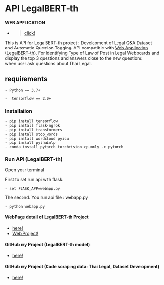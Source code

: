 # API LegalBERT-th

#### WEB APPLICATION 
- > [click!](http://52.230.5.114:5007/)

This is API for LegalBERT-th project : Development of Legal Q&A Dataset and Automatic Question Tagging.
API compatible with [Web  Application (LegalBERT-th)](https://github.com/WiratchawaKannika/WebApp_LegalBERT-th). For Identifying Type of Law of Post in Legal Webboards and display the top 3 questions and answers close to the new questions  
when user ask questions about Thai Legal.

## requirements

```shell
- Python == 3.7+
```

```shell
-  tensorflow == 2.0+
```

### Installation

```shell
- pip install tensorflow
- pip install flask-ngrok
- pip install transformers
- pip install stop_words
- pip install wordcloud pyicu
- pip install pythainlp
- conda install pytorch torchvision cpuonly -c pytorch
```

### Run API (LegalBERT-th)
Open your terminal

First to set run api with flask.

```shell
- set FLASK_APP=webapp.py
```

The second. You run api file : webapp.py 
```shell
- python webapp.py
```


#### WebPage detail of LegalBERT-th Project
- [here!](https://github.com/WiratchawaKannika/LegalDoc_NLP) 
- [Web Project!](https://wiratchawakannika.github.io/LegalDoc_NLP/)

#### GitHub my Project (LegalBERT-th model)
- [here!](https://github.com/WiratchawaKannika/bert/tree/master/LegalBERT-th) 

#### GitHub my Project (Code scraping data: Thai Legal, Dataset Development)
- [here!](https://github.com/WiratchawaKannika/LegalDoc_project4) 
